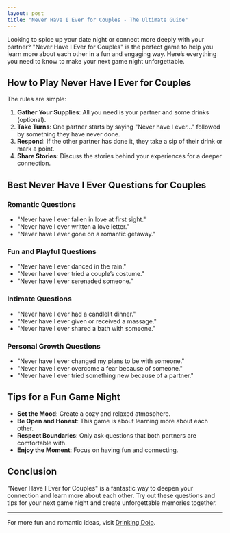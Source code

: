 ```yaml
---
layout: post
title: "Never Have I Ever for Couples - The Ultimate Guide"
---
```


Looking to spice up your date night or connect more deeply with your partner? "Never Have I Ever for Couples" is the perfect game to help you learn more about each other in a fun and engaging way. Here’s everything you need to know to make your next game night unforgettable.

## How to Play Never Have I Ever for Couples

The rules are simple:
1. **Gather Your Supplies**: All you need is your partner and some drinks (optional).
2. **Take Turns**: One partner starts by saying "Never have I ever..." followed by something they have never done.
3. **Respond**: If the other partner has done it, they take a sip of their drink or mark a point.
4. **Share Stories**: Discuss the stories behind your experiences for a deeper connection.

## Best Never Have I Ever Questions for Couples

### Romantic Questions
- "Never have I ever fallen in love at first sight."
- "Never have I ever written a love letter."
- "Never have I ever gone on a romantic getaway."

### Fun and Playful Questions
- "Never have I ever danced in the rain."
- "Never have I ever tried a couple’s costume."
- "Never have I ever serenaded someone."

### Intimate Questions
- "Never have I ever had a candlelit dinner."
- "Never have I ever given or received a massage."
- "Never have I ever shared a bath with someone."

### Personal Growth Questions
- "Never have I ever changed my plans to be with someone."
- "Never have I ever overcome a fear because of someone."
- "Never have I ever tried something new because of a partner."

## Tips for a Fun Game Night

- **Set the Mood**: Create a cozy and relaxed atmosphere.
- **Be Open and Honest**: This game is about learning more about each other.
- **Respect Boundaries**: Only ask questions that both partners are comfortable with.
- **Enjoy the Moment**: Focus on having fun and connecting.

## Conclusion

"Never Have I Ever for Couples" is a fantastic way to deepen your connection and learn more about each other. Try out these questions and tips for your next game night and create unforgettable memories together.

---

For more fun and romantic ideas, visit [Drinking Dojo](https://www.drinkingdojo.com).